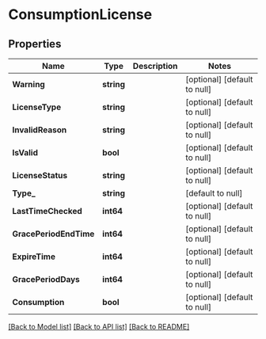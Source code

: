 # ConsumptionLicense

## Properties
Name | Type | Description | Notes
------------ | ------------- | ------------- | -------------
**Warning** | **string** |  | [optional] [default to null]
**LicenseType** | **string** |  | [optional] [default to null]
**InvalidReason** | **string** |  | [optional] [default to null]
**IsValid** | **bool** |  | [optional] [default to null]
**LicenseStatus** | **string** |  | [optional] [default to null]
**Type_** | **string** |  | [default to null]
**LastTimeChecked** | **int64** |  | [optional] [default to null]
**GracePeriodEndTime** | **int64** |  | [optional] [default to null]
**ExpireTime** | **int64** |  | [optional] [default to null]
**GracePeriodDays** | **int64** |  | [optional] [default to null]
**Consumption** | **bool** |  | [optional] [default to null]

[[Back to Model list]](../README.md#documentation-for-models) [[Back to API list]](../README.md#documentation-for-api-endpoints) [[Back to README]](../README.md)


